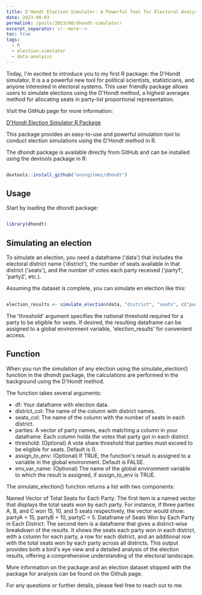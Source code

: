 ```yaml
---
title: D'Hondt Election Simulator: A Powerful Tool for Electoral Analysis in R
date: 2023-08-03
permalink: /posts/2023/08/dhondt-simulator/
excerpt_separator: <!--more-->
toc: true
tags:
  - R
  - election-simulator
  - data-analysis
---
```


Today, I'm excited to introduce you to my first R package: the D'Hondt simulator.  It is a a powerful new tool for political scientists, statisticians, and anyone interested in electoral systems. This user friendly package allows users to simulate elections using the D'Hondt method, a highest averages method for allocating seats in party-list proportional representation.


<!--more-->

Visit the GitHub page for more information:

[D'Hondt Election Simulator R Package](https://github.com/onurgitmez/dhondt)

This package provides an easy-to-use and powerful simulation tool to conduct election simulations using the D'Hondt method in R.


The dhondt package is available directly from GitHub and can be installed using the devtools package in R:

```r

devtools::install_github("onurgitmez/dhondt")

```

## Usage

Start by loading the dhondt package:

```r

library(dhondt)

```

## Simulating an election

To simulate an election, you need a dataframe ('data') that includes the electoral district name ('district'), the number of seats available in that district ('seats'), and the number of votes each party received ('party1', 'party2', etc.).

Assuming the dataset is complete, you can simulate en election like this:


```r

election_results <- simulate_election(data, "district", "seats", c("party1", "party2"), threshold = 0.1, assign_to_env = TRUE, env_var_name = "election_results")

```

The 'threshold' argument specifies the national threshold required for a party to be eligible for seats. If desired, the resulting dataframe can be assigned to a global environment variable, 'election_results' for convenient access.

## Function

When you run the simulation of any election using the simulate_election() function in the dhondt package, the calculations are performed in the background using the D'Hondt method.

The function takes several arguments:

- df: Your dataframe with election data.
- district_col: The name of the column with district names.
- seats_col: The name of the column with the number of seats in each district.
- parties: A vector of party names, each matching a column in your dataframe. Each column holds the votes that party got in each district.
- threshold: (Optional) A vote share threshold that parties must exceed to be eligible for seats. Default is 0.
- assign_to_env: (Optional) If TRUE, the function's result is assigned to a variable in the global environment. Default is FALSE.
- env_var_name: (Optional) The name of the global environment variable to which the result is assigned, if assign_to_env is TRUE.

The simulate_election() function returns a list with two components:

Named Vector of Total Seats for Each Party: The first item is a named vector that displays the total seats won by each party. For instance, if three parties A, B, and C won 15, 10, and 5 seats respectively, the vector would show: partyA = 15, partyB = 10, partyC = 5.
Dataframe of Seats Won by Each Party in Each District: The second item is a dataframe that gives a district-wise breakdown of the results. It shows the seats each party won in each district, with a column for each party, a row for each district, and an additional row with the total seats won by each party across all districts.
This output provides both a bird's eye view and a detailed analysis of the election results, offering a comprehensive understanding of the electoral landscape.

More information on the package and an election  dataset shipped with the package for analysis can be found on the Github page.

For any questions or further details, please feel free to reach out to me.







